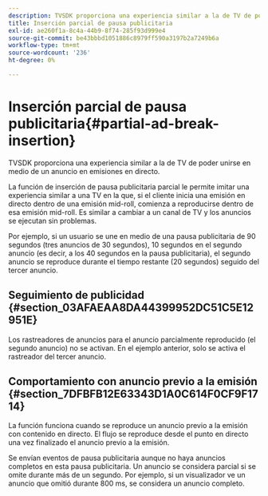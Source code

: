 ```yaml
---
description: TVSDK proporciona una experiencia similar a la de TV de poder unirse en medio de un anuncio en emisiones en directo.
title: Inserción parcial de pausa publicitaria
exl-id: ae260f1a-8c4a-44b9-8f74-285f93d999e4
source-git-commit: be43bbbd1051886c8979ff590a3197b2a7249b6a
workflow-type: tm+mt
source-wordcount: '236'
ht-degree: 0%

---
```


# Inserción parcial de pausa publicitaria{#partial-ad-break-insertion}

TVSDK proporciona una experiencia similar a la de TV de poder unirse en medio de un anuncio en emisiones en directo.

La función de inserción de pausa publicitaria parcial le permite imitar una experiencia similar a una TV en la que, si el cliente inicia una emisión en directo dentro de una emisión mid-roll, comienza a reproducirse dentro de esa emisión mid-roll. Es similar a cambiar a un canal de TV y los anuncios se ejecutan sin problemas.

Por ejemplo, si un usuario se une en medio de una pausa publicitaria de 90 segundos (tres anuncios de 30 segundos), 10 segundos en el segundo anuncio (es decir, a los 40 segundos en la pausa publicitaria), el segundo anuncio se reproduce durante el tiempo restante (20 segundos) seguido del tercer anuncio.

## Seguimiento de publicidad {#section_03AFAEAA8DA44399952DC51C5E12951E}

Los rastreadores de anuncios para el anuncio parcialmente reproducido (el segundo anuncio) no se activan. En el ejemplo anterior, solo se activa el rastreador del tercer anuncio.

## Comportamiento con anuncio previo a la emisión {#section_7DFBFB12E63343D1A0C614F0CF9F1714}

La función funciona cuando se reproduce un anuncio previo a la emisión con contenido en directo. El flujo se reproduce desde el punto en directo una vez finalizado el anuncio previo a la emisión.

Se envían eventos de pausa publicitaria aunque no haya anuncios completos en esta pausa publicitaria. Un anuncio se considera parcial si se omite durante más de un segundo. Por ejemplo, si un visualizador ve un anuncio que omitió durante 800 ms, se considera un anuncio completo.
